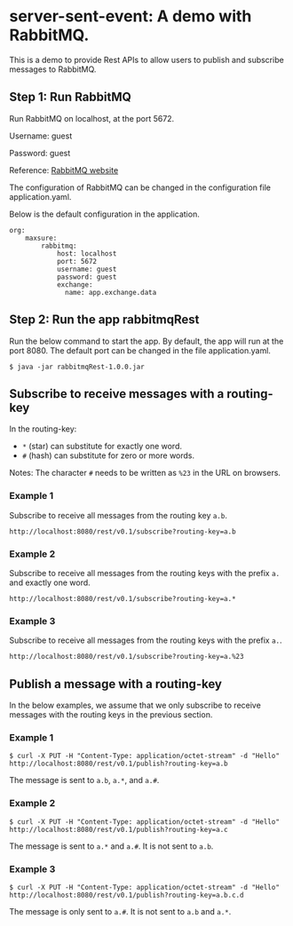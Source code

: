 # server-sent-event: A demo with RabbitMQ.

This is a demo to provide Rest APIs to allow users to publish and subscribe messages to RabbitMQ.

## Step 1: Run RabbitMQ

Run RabbitMQ on localhost, at the port 5672.

Username: guest

Password: guest

Reference: [RabbitMQ website](https://www.rabbitmq.com)

The configuration of RabbitMQ can be changed in the configuration file application.yaml.

Below is the default configuration in the application.

```
org:
    maxsure:
        rabbitmq:
            host: localhost
            port: 5672
            username: guest
            password: guest
            exchange:
              name: app.exchange.data
```
           


## Step 2: Run the app rabbitmqRest

Run the below command to start the app. By default, the app will run at the port 8080.
The default port can be changed in the file application.yaml.

```
$ java -jar rabbitmqRest-1.0.0.jar 
```

## Subscribe to receive messages with a routing-key

In the routing-key:

* `*` (star) can substitute for exactly one word.
* `#` (hash) can substitute for zero or more words.

Notes: The character `#` needs to be written as `%23` in the URL on browsers.

### Example 1

Subscribe to receive all messages from the routing key `a.b`.

```
http://localhost:8080/rest/v0.1/subscribe?routing-key=a.b
```

### Example 2

Subscribe to receive all messages from the routing keys with the prefix `a.` and exactly one word.

```
http://localhost:8080/rest/v0.1/subscribe?routing-key=a.*
```

### Example 3

Subscribe to receive all messages from the routing keys with the prefix `a.`.

```
http://localhost:8080/rest/v0.1/subscribe?routing-key=a.%23
```

## Publish a message with a routing-key

In the below examples, we assume that we only subscribe to receive messages with the routing keys in the previous section.

### Example 1

```
$ curl -X PUT -H "Content-Type: application/octet-stream" -d "Hello" http://localhost:8080/rest/v0.1/publish?routing-key=a.b
```
The message is sent to `a.b`, `a.*`, and `a.#`.

### Example 2

```
$ curl -X PUT -H "Content-Type: application/octet-stream" -d "Hello" http://localhost:8080/rest/v0.1/publish?routing-key=a.c
```
The message is sent to `a.*` and `a.#`. It is not sent to `a.b`.

### Example 3

```
$ curl -X PUT -H "Content-Type: application/octet-stream" -d "Hello" http://localhost:8080/rest/v0.1/publish?routing-key=a.b.c.d
```
The message is only sent to `a.#`. It is not sent to `a.b` and `a.*`.

